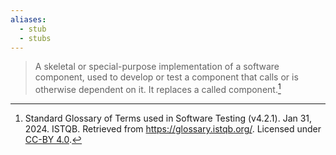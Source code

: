 ```yaml
---
aliases:
  - stub
  - stubs
---
```

> A skeletal or special-purpose implementation of a software component, used to develop or test a component that calls or is otherwise dependent on it. It replaces a called component.[^1]

[^1]: Standard Glossary of Terms used in Software Testing (v4.2.1). Jan 31, 2024. ISTQB. Retrieved from https://glossary.istqb.org/. Licensed under [CC-BY 4.0](https://creativecommons.org/licenses/by/4.0/).